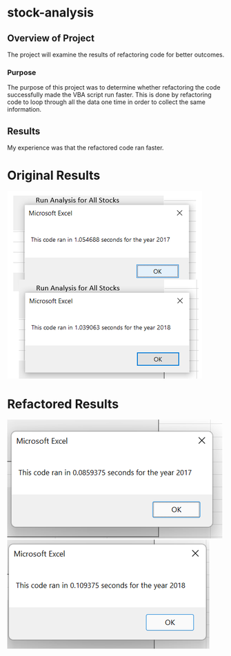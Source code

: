 # stock-analysis
## Overview of Project
The project will examine the results of refactoring code for better outcomes. 

### Purpose
The purpose of this project was to determine whether refactoring the code successfully made the VBA script run faster. 
This is done by refactoring code to loop through all the data one time in order to collect the same information. 

## Results
My experience was that the refactored code ran faster. 
# Original Results
![Orignal Code](https://github.com/Williamj83/stock-analysis/blob/main/Resources/Orignal%20Code.png)
# Refactored Results
![VBA_Challenge_2017](https://github.com/Williamj83/stock-analysis/blob/main/Resources/VBA_Challenge_2017.png)
![VBA_Challenge_2018](https://github.com/Williamj83/stock-analysis/blob/main/Resources/VBA_Challenge_2018.png)

